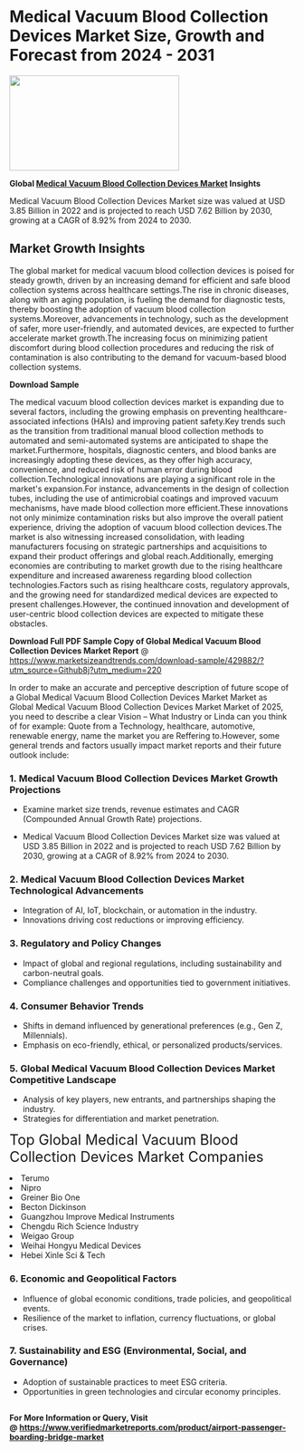 <H1>Medical Vacuum Blood Collection Devices Market Size, Growth and Forecast from 2024 - 2031</H1><img class="aligncenter size-medium wp-image-584254" src="https://thirdeyenews.in/wp-content/uploads/2024/09/Global-Market-Research-300x168.jpeg" alt="" width="300" height="168" /><p><strong>Global&nbsp;<a href="https://www.marketsizeandtrends.com/download-sample/429882/?utm_source=Github8j?utm_medium=220">Medical Vacuum Blood Collection Devices Market</a> Insights</strong></p><p>Medical Vacuum Blood Collection Devices Market size was valued at USD 3.85 Billion in 2022 and is projected to reach USD 7.62 Billion by 2030, growing at a CAGR of 8.92% from 2024 to 2030.</p><p><h2>Market Growth Insights</h2> <p>The global market for medical vacuum blood collection devices is poised for steady growth, driven by an increasing demand for efficient and safe blood collection systems across healthcare settings.The rise in chronic diseases, along with an aging population, is fueling the demand for diagnostic tests, thereby boosting the adoption of vacuum blood collection systems.Moreover, advancements in technology, such as the development of safer, more user-friendly, and automated devices, are expected to further accelerate market growth.The increasing focus on minimizing patient discomfort during blood collection procedures and reducing the risk of contamination is also contributing to the demand for vacuum-based blood collection systems.</p> <p><strong>Download Sample</strong></p> <p>The medical vacuum blood collection devices market is expanding due to several factors, including the growing emphasis on preventing healthcare-associated infections (HAIs) and improving patient safety.Key trends such as the transition from traditional manual blood collection methods to automated and semi-automated systems are anticipated to shape the market.Furthermore, hospitals, diagnostic centers, and blood banks are increasingly adopting these devices, as they offer high accuracy, convenience, and reduced risk of human error during blood collection.Technological innovations are playing a significant role in the market's expansion.For instance, advancements in the design of collection tubes, including the use of antimicrobial coatings and improved vacuum mechanisms, have made blood collection more efficient.These innovations not only minimize contamination risks but also improve the overall patient experience, driving the adoption of vacuum blood collection devices.The market is also witnessing increased consolidation, with leading manufacturers focusing on strategic partnerships and acquisitions to expand their product offerings and global reach.Additionally, emerging economies are contributing to market growth due to the rising healthcare expenditure and increased awareness regarding blood collection technologies.Factors such as rising healthcare costs, regulatory approvals, and the growing need for standardized medical devices are expected to present challenges.However, the continued innovation and development of user-centric blood collection devices are expected to mitigate these obstacles.<p><span class=""><strong>Download Full PDF Sample Copy of Global Medical Vacuum Blood Collection Devices Market Report</strong> @ <a href="https://www.marketsizeandtrends.com/download-sample/429882/?utm_source=Github8j?utm_medium=220" target="_blank">https://www.marketsizeandtrends.com/download-sample/429882/?utm_source=Github8j?utm_medium=220</a></span></p><p>In order to make an accurate and perceptive description of future scope of a Global&nbsp;Medical Vacuum Blood Collection Devices Market Market as Global&nbsp;Medical Vacuum Blood Collection Devices Market Market of 2025, you need to describe a clear Vision &ndash; What Industry or Linda can you think of for example: Quote from a Technology, healthcare, automotive, renewable energy, name the market you are Reffering to.However, some general trends and factors usually impact market reports and their future outlook include:</p><h3>1.&nbsp;<strong>Medical Vacuum Blood Collection Devices Market Growth Projections</strong></h3><ul><li>Examine market size trends, revenue estimates and CAGR (Compounded Annual Growth Rate) projections.</li><li><p>Medical Vacuum Blood Collection Devices Market size was valued at USD 3.85 Billion in 2022 and is projected to reach USD 7.62 Billion by 2030, growing at a CAGR of 8.92% from 2024 to 2030.</p></li></ul><h3>2.&nbsp;<strong>Medical Vacuum Blood Collection Devices Market Technological Advancements</strong></h3><ul><li>Integration of AI, IoT, blockchain, or automation in the industry.</li><li>Innovations driving cost reductions or improving efficiency.</li></ul><h3>3.&nbsp;<strong>Regulatory and Policy Changes</strong></h3><ul><li>Impact of global and regional regulations, including sustainability and carbon-neutral goals.</li><li>Compliance challenges and opportunities tied to government initiatives.</li></ul><h3>4.&nbsp;<strong>Consumer Behavior Trends</strong></h3><ul><li>Shifts in demand influenced by generational preferences (e.g., Gen Z, Millennials).</li><li>Emphasis on eco-friendly, ethical, or personalized products/services.</li></ul><h3>5.&nbsp;<strong>Global Medical Vacuum Blood Collection Devices Market Competitive Landscape</strong></h3><ul><li>Analysis of key players, new entrants, and partnerships shaping the industry.</li><li>Strategies for differentiation and market penetration.</li></ul><p data-pm-slice="1 1 []"><span style="color: inherit; font-family: inherit; font-size: 25px;">Top Global Medical Vacuum Blood Collection Devices Market Companies</span></p><div class="" data-test-id=""><p><li>Terumo</li><li> Nipro</li><li> Greiner Bio One</li><li> Becton Dickinson</li><li> Guangzhou Improve Medical Instruments</li><li> Chengdu Rich Science Industry</li><li> Weigao Group</li><li> Weihai Hongyu Medical Devices</li><li> Hebei Xinle Sci & Tech</li></p></div><h3>6.&nbsp;<strong>Economic and Geopolitical Factors</strong></h3><ul><li>Influence of global economic conditions, trade policies, and geopolitical events.</li><li>Resilience of the market to inflation, currency fluctuations, or global crises.</li></ul><h3>7.&nbsp;<strong>Sustainability and ESG (Environmental, Social, and Governance)</strong></h3><ul><li>Adoption of sustainable practices to meet ESG criteria.</li><li>Opportunities in green technologies and circular economy principles.</li></ul><h2><strong style="font-size: 14px;">For More Information or Query, Visit @&nbsp;</strong><a style="background-color: #ffffff; font-size: 14px;" href="https://www.marketsizeandtrends.com/report/medical-vacuum-blood-collection-devices-market/" target="_blank">https://www.verifiedmarketreports.com/product/airport-passenger-boarding-bridge-market</a></h2>